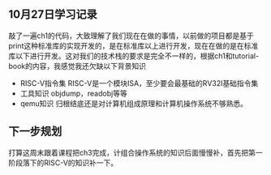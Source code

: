 ## 10月27日学习记录
敲了一遍ch1的代码，大致理解了我们现在在做的事情，以前做的项目都是基于print这种标准库的实现开发的，是在标准库以上进行开发，现在在做的是在标准库以下进行开发。这对我们的技术栈的要求是完全不一样的，根据ch1和tutorial-book的内容，我感觉我还欠缺以下背景知识
+ RISC-V指令集
RISC-V是一个模块ISA，至少要会最基础的RV32I基础指令集
+ 工具知识
objdump，readobj等等
+ qemu知识
归根结底还是对计算机组成原理和计算机操作系统不够熟悉。
## 下一步规划
打算这周末跟着课程把ch3完成，计组合操作系统的知识后面慢慢补，首先把第一阶段落下的RISC-V的知识补一下。
